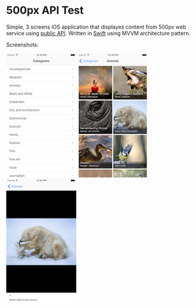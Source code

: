 # 500px API Test

Simple, 3 screens iOS application that displayes content from 500px web service 
using [public API](https://github.com/500px/api-documentation). Written in
[Swift](https://swift.org) using MVVM architecture pattern.

Screenshots:

![Screenshot 1](https://github.com/mihato/500px-API-Test/blob/master/screenshot1.png)
![Screenshot 2](https://github.com/mihato/500px-API-Test/blob/master/screenshot2.png)
![Screenshot 3](https://github.com/mihato/500px-API-Test/blob/master/screenshot3.png)
